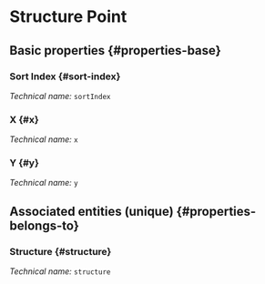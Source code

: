 #  Structure Point
<!--- THIS FILE IS GENERATED PLEASE DO NOT EDIT IT DIRECTLY --->



<OH code="structurePoint"/>


## Basic properties {#properties-base}

### Sort Index {#sort-index}



*Technical name:* ```sortIndex```
<PH code="structurePoint:sortIndex"/>

### X {#x}



*Technical name:* ```x```
<PH code="structurePoint:x"/>

### Y {#y}



*Technical name:* ```y```
<PH code="structurePoint:y"/>


## Associated entities (unique) {#properties-belongs-to}

### Structure {#structure}



*Technical name:* ```structure```
<PH code="structurePoint:structure"/>





